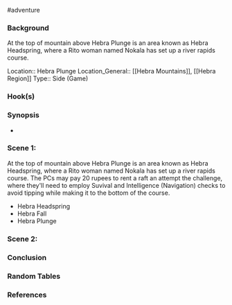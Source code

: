#adventure 

### Background

At the top of mountain above Hebra Plunge is an area known as Hebra Headspring, where a Rito woman named Nokala has set up a river rapids course.

Location:: Hebra Plunge
Location_General:: [[Hebra Mountains]], [[Hebra Region]]
Type:: Side (Game)

### Hook(s)


### Synopsis

- 

### Scene 1: 

At the top of mountain above Hebra Plunge is an area known as Hebra Headspring, where a Rito woman named Nokala has set up a river rapids course. The PCs may pay 20 rupees to rent a raft an attempt the challenge, where they'll need to employ Suvival and Intelligence (Navigation) checks to avoid tipping while making it to the bottom of the course.
- Hebra Headspring
- Hebra Fall
- Hebra Plunge

### Scene 2: 


### Conclusion


### Random Tables


### References